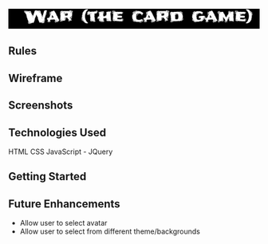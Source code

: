 ![Site Logo](./img/logo.jpeg)

## Rules

## Wireframe

## Screenshots

## Technologies Used
HTML
CSS
JavaScript - JQuery



## Getting Started

## Future Enhancements
* Allow user to select avatar
* Allow user to select from different theme/backgrounds
